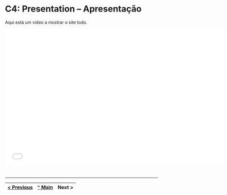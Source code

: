 # C4: Presentation – Apresentação


Aqui está um video a mostrar o site todo.

<iframe width="727" height="452" src="img/video.mov" frameborder="0" allow="accelerometer; autoplay; clipboard-write; encrypted-media; gyroscope; picture-in-picture; web-share" allowfullscreen></iframe>


#

---  
[< Previous](c3.md) | [^ Main](https://github.com/tiwm23tig01) | Next >
:--- | :---: | ---: 
